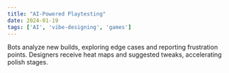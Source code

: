```yaml
---
title: "AI-Powered Playtesting"
date: 2024-01-19
tags: ['AI', 'vibe-designing', 'games']
---
```


Bots analyze new builds, exploring edge cases and reporting frustration points. Designers receive heat maps and suggested tweaks, accelerating polish stages.
